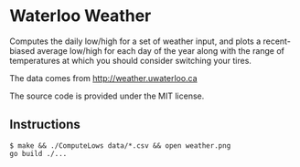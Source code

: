 Waterloo Weather
================

Computes the daily low/high for a set of weather input, and plots a
recent-biased average low/high for each day of the year along with the
range of temperatures at which you should consider switching your
tires.

The data comes from http://weather.uwaterloo.ca

The source code is provided under the MIT license.



Instructions
------------

    $ make && ./ComputeLows data/*.csv && open weather.png
    go build ./...
